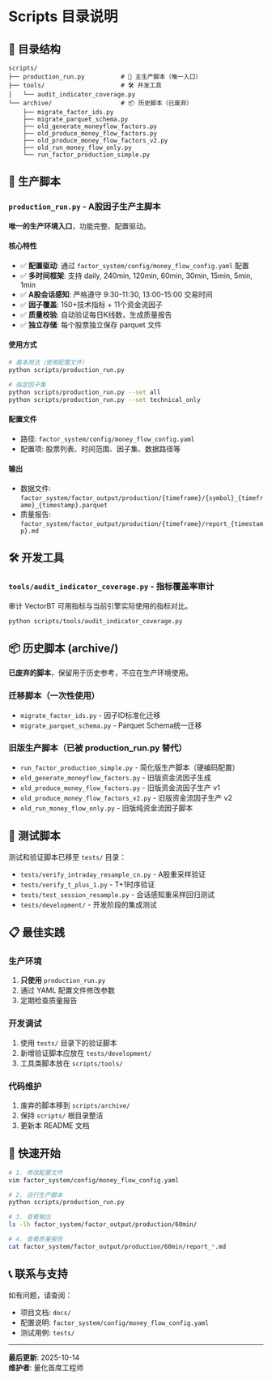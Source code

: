 # Scripts 目录说明

## 📁 目录结构

```
scripts/
├── production_run.py          # 🚀 主生产脚本（唯一入口）
├── tools/                     # 🛠️ 开发工具
│   └── audit_indicator_coverage.py
└── archive/                   # 📦 历史脚本（已废弃）
    ├── migrate_factor_ids.py
    ├── migrate_parquet_schema.py
    ├── old_generate_moneyflow_factors.py
    ├── old_produce_money_flow_factors.py
    ├── old_produce_money_flow_factors_v2.py
    ├── old_run_money_flow_only.py
    └── run_factor_production_simple.py
```

## 🚀 生产脚本

### `production_run.py` - A股因子生产主脚本

**唯一的生产环境入口**，功能完整、配置驱动。

#### 核心特性
- ✅ **配置驱动**: 通过 `factor_system/config/money_flow_config.yaml` 配置
- ✅ **多时间框架**: 支持 daily, 240min, 120min, 60min, 30min, 15min, 5min, 1min
- ✅ **A股会话感知**: 严格遵守 9:30-11:30, 13:00-15:00 交易时间
- ✅ **因子覆盖**: 150+技术指标 + 11个资金流因子
- ✅ **质量校验**: 自动验证每日K线数，生成质量报告
- ✅ **独立存储**: 每个股票独立保存 parquet 文件

#### 使用方式

```bash
# 基本用法（使用配置文件）
python scripts/production_run.py

# 指定因子集
python scripts/production_run.py --set all
python scripts/production_run.py --set technical_only
```

#### 配置文件
- 路径: `factor_system/config/money_flow_config.yaml`
- 配置项: 股票列表、时间范围、因子集、数据路径等

#### 输出
- 数据文件: `factor_system/factor_output/production/{timeframe}/{symbol}_{timeframe}_{timestamp}.parquet`
- 质量报告: `factor_system/factor_output/production/{timeframe}/report_{timestamp}.md`

## 🛠️ 开发工具

### `tools/audit_indicator_coverage.py` - 指标覆盖率审计

审计 VectorBT 可用指标与当前引擎实际使用的指标对比。

```bash
python scripts/tools/audit_indicator_coverage.py
```

## 📦 历史脚本 (archive/)

**已废弃的脚本**，保留用于历史参考，不应在生产环境使用。

### 迁移脚本（一次性使用）
- `migrate_factor_ids.py` - 因子ID标准化迁移
- `migrate_parquet_schema.py` - Parquet Schema统一迁移

### 旧版生产脚本（已被 production_run.py 替代）
- `run_factor_production_simple.py` - 简化版生产脚本（硬编码配置）
- `old_generate_moneyflow_factors.py` - 旧版资金流因子生成
- `old_produce_money_flow_factors.py` - 旧版资金流因子生产 v1
- `old_produce_money_flow_factors_v2.py` - 旧版资金流因子生产 v2
- `old_run_money_flow_only.py` - 旧版纯资金流因子脚本

## 🧪 测试脚本

测试和验证脚本已移至 `tests/` 目录：

- `tests/verify_intraday_resample_cn.py` - A股重采样验证
- `tests/verify_t_plus_1.py` - T+1时序验证
- `tests/test_session_resample.py` - 会话感知重采样回归测试
- `tests/development/` - 开发阶段的集成测试

## 📋 最佳实践

### 生产环境
1. **只使用** `production_run.py`
2. 通过 YAML 配置文件修改参数
3. 定期检查质量报告

### 开发调试
1. 使用 `tests/` 目录下的验证脚本
2. 新增验证脚本应放在 `tests/development/`
3. 工具类脚本放在 `scripts/tools/`

### 代码维护
1. 废弃的脚本移到 `scripts/archive/`
2. 保持 `scripts/` 根目录整洁
3. 更新本 README 文档

## 🎯 快速开始

```bash
# 1. 修改配置文件
vim factor_system/config/money_flow_config.yaml

# 2. 运行生产脚本
python scripts/production_run.py

# 3. 查看输出
ls -lh factor_system/factor_output/production/60min/

# 4. 查看质量报告
cat factor_system/factor_output/production/60min/report_*.md
```

## 📞 联系与支持

如有问题，请查阅：
- 项目文档: `docs/`
- 配置说明: `factor_system/config/money_flow_config.yaml`
- 测试用例: `tests/`

---

**最后更新**: 2025-10-14  
**维护者**: 量化首席工程师
